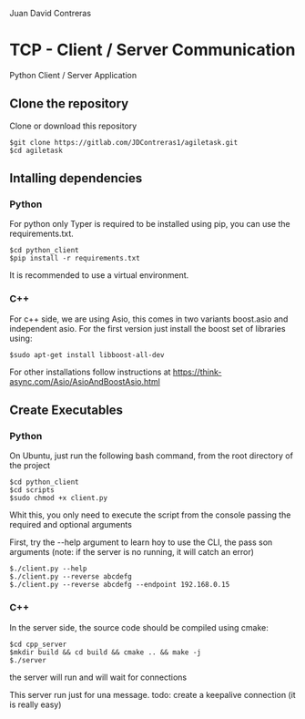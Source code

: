 Juan David Contreras
# TCP - Client / Server Communication

Python Client / Server Application

## Clone the repository

Clone or download this repository

```
$git clone https://gitlab.com/JDContreras1/agiletask.git
$cd agiletask
```

## Intalling dependencies

### Python

For python only Typer is required to be installed using pip, you can use the requirements.txt.

```
$cd python_client
$pip install -r requirements.txt
```
It is recommended to use a virtual environment.

### C++
For c++ side, we are using Asio, this comes in two variants boost.asio and independent asio. For the first version just install the boost set of libraries using:
```
$sudo apt-get install libboost-all-dev
```

For other installations follow instructions at https://think-async.com/Asio/AsioAndBoostAsio.html

## Create Executables

### Python
On Ubuntu, just run the following bash command, from the root directory of the project
```
$cd python_client
$cd scripts
$sudo chmod +x client.py
```

Whit this, you only need to execute the script from the console passing the required and optional arguments

First, try the --help argument to learn hoy to use the CLI, the pass son arguments (note: if the server is no running, it will catch an error)

```
$./client.py --help
$./client.py --reverse abcdefg
$./client.py --reverse abcdefg --endpoint 192.168.0.15
```

### C++
In the server side, the source code should be compiled using cmake:

```
$cd cpp_server
$mkdir build && cd build && cmake .. && make -j
$./server
```
the server will run and will wait for connections 

This server run just for una message. todo: create a keepalive connection (it is really easy)



